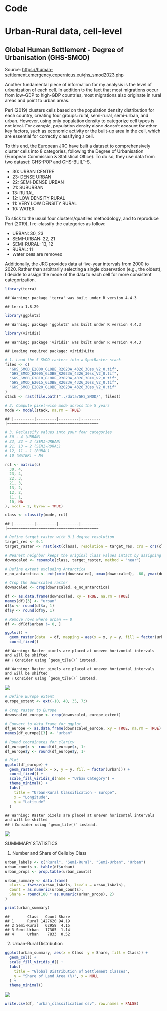 Code
================

# Urban-Rural data, cell-level

## Global Human Settlement - Degree of Urbanisation (GHS-SMOD)

Source:
<https://human-settlement.emergency.copernicus.eu/ghs_smod2023.php>

Another fundamental piece of information for my analysis is the level of
urbanization of each cell. In addition to the fact that most migrations
occur from low-GDP to high-GDP countries, most migrations also originate
in rural areas and point to urban areas.

Peri (2019) clusters cells based on the population density distribution
for each country, creating four groups: rural, semi-rural, semi-urban,
and urban. However, using only population density to categorize cell
types is not ideal. For example, population density alone doesn’t
account for other key factors, such as economic activity or the built-up
area in the cell, which are essential for correctly classifying a cell.

To this end, the European JRC have built a dataset to comprehensively
cluster cells into 8 categories, following the Degree of Urbanisation
(European Commission & Statistical Office). To do so, they use data from
two dataset: GHS-POP and GHS-BUILT-S.

- 30: URBAN CENTRE
- 23: DENSE URBAN
- 22: SEMI-DENSE URBAN
- 21: SUBURBAN
- 13: RURAL
- 12: LOW DENSITY RURAL
- 11: VERY LOW DENSITY RURAL
- 10: WATER

To stick to the usual four clusters/quartiles methodology, and to
reproduce Peri (2019), I re-classify the categories as follow:

- URBAN: 30, 23
- SEMI-URBAN: 22, 21
- SEMI-RURAL: 13, 12
- RURAL: 11
- Water cells are removed

Additionally, the JRC provides data at five-year intervals from 2000 to
2020. Rather than arbitrarily selecting a single observation (e.g., the
oldest), I decide to assign the mode of the data to each cell for more
consistent categorization.

``` r
library(terra)
```

    ## Warning: package 'terra' was built under R version 4.4.3

    ## terra 1.8.29

``` r
library(ggplot2)
```

    ## Warning: package 'ggplot2' was built under R version 4.4.3

``` r
library(viridis)
```

    ## Warning: package 'viridis' was built under R version 4.4.3

    ## Loading required package: viridisLite

``` r
# 1. Load the 5 SMOD rasters into a SpatRaster stack
files <- c(
  "GHS_SMOD_E2000_GLOBE_R2023A_4326_30ss_V2_0.tif",
  "GHS_SMOD_E2005_GLOBE_R2023A_4326_30ss_V2_0.tif",
  "GHS_SMOD_E2010_GLOBE_R2023A_4326_30ss_V2_0.tif",
  "GHS_SMOD_E2015_GLOBE_R2023A_4326_30ss_V2_0.tif",
  "GHS_SMOD_E2020_GLOBE_R2023A_4326_30ss_V2_0.tif"
)
stack <- rast(file.path("../data/GHS_SMOD/", files))

# 2. Compute pixel-wise mode across the 5 years
mode <- modal(stack, na.rm = TRUE)
```

    ## |---------|---------|---------|---------|=========================================                                          

``` r
# 3. Reclassify values into your four categories
# 30 → 4 (URBAN)
# 23, 22 → 3 (SEMI-URBAN)
# 21, 13 → 2 (SEMI-RURAL)
# 12, 11 → 1 (RURAL)
# 10 (WATER) → NA

rcl <- matrix(c(
  30, 4,
  23, 4,
  22, 3,
  21, 3,
  13, 2,
  12, 2,
  11, 1,
  10, NA
), ncol = 2, byrow = TRUE)

class <- classify(mode, rcl)
```

    ## |---------|---------|---------|---------|=========================================                                          

``` r
# Define target raster with 0.1 degree resolution
target_res <- 0.1
target_raster <- rast(ext(class), resolution = target_res, crs = crs(class))

# Nearest neighbor keeps the original class values intact by assigning each output cell the value of the closest input cell, preserving the discrete categories
downscaled <- resample(class, target_raster, method = "near")

# Define extent excluding Antarctica
e_no_antarctica <- ext(xmin(downscaled), xmax(downscaled), -60, ymax(downscaled))

# Crop the downscaled raster
downscaled <- crop(downscaled, e_no_antarctica)

df <- as.data.frame(downscaled, xy = TRUE, na.rm = TRUE)
names(df)[3] <- "urban"
df$x <- round(df$x, 1)
df$y <- round(df$y, 1)

# Remove rows where urban == 0
df <- df[df$urban != 0, ]

ggplot() + 
  geom_raster(data  = df, mapping = aes(x = x, y = y, fill = factor(urban))) +
  coord_fixed()
```

    ## Warning: Raster pixels are placed at uneven horizontal intervals and will be shifted
    ## ℹ Consider using `geom_tile()` instead.

    ## Warning: Raster pixels are placed at uneven horizontal intervals and will be shifted
    ## ℹ Consider using `geom_tile()` instead.

![](urban-data_files/figure-gfm/unnamed-chunk-1-1.png)<!-- -->

``` r
# Define Europe extent
europe_extent <- ext(-10, 40, 35, 72)

# Crop raster to Europe
downscaled_europe <- crop(downscaled, europe_extent)

# Convert to data frame for ggplot
df_europe <- as.data.frame(downscaled_europe, xy = TRUE, na.rm = TRUE)
names(df_europe)[3] <- "urban"

# Round coordinates for clarity
df_europe$x <- round(df_europe$x, 1)
df_europe$y <- round(df_europe$y, 1)

# Plot
ggplot(df_europe) + 
  geom_raster(aes(x = x, y = y, fill = factor(urban))) +
  coord_fixed() +
  scale_fill_viridis_d(name = "Urban Category") +
  theme_minimal() +
  labs(
    title = "Urban-Rural Classification - Europe",
    x = "Longitude",
    y = "Latitude"
  )
```

    ## Warning: Raster pixels are placed at uneven horizontal intervals and will be shifted
    ## ℹ Consider using `geom_tile()` instead.

![](urban-data_files/figure-gfm/unnamed-chunk-2-1.png)<!-- -->

SUMMMARY STATISTICS

1)  Number and Share of Cells by Class

``` r
urban_labels <- c("Rural", "Semi-Rural", "Semi-Urban", "Urban")
urban_counts <- table(df$urban)
urban_props <- prop.table(urban_counts)

urban_summary <- data.frame(
  Class = factor(urban_labels, levels = urban_labels),
  Count = as.numeric(urban_counts),
  Share = round(100 * as.numeric(urban_props), 2)
)

print(urban_summary)
```

    ##        Class   Count Share
    ## 1      Rural 1427620 94.19
    ## 2 Semi-Rural   62958  4.15
    ## 3 Semi-Urban   17305  1.14
    ## 4      Urban    7833  0.52

2)  Urban-Rural Distribution

``` r
ggplot(urban_summary, aes(x = Class, y = Share, fill = Class)) +
  geom_col() +
  scale_fill_viridis_d() +
  labs(
    title = "Global Distribution of Settlement Classes",
    y = "Share of Land Area (%)", x = NULL
  ) +
  theme_minimal()
```

![](urban-data_files/figure-gfm/unnamed-chunk-4-1.png)<!-- -->

``` r
write.csv(df, "urban_classification.csv", row.names = FALSE)
```
